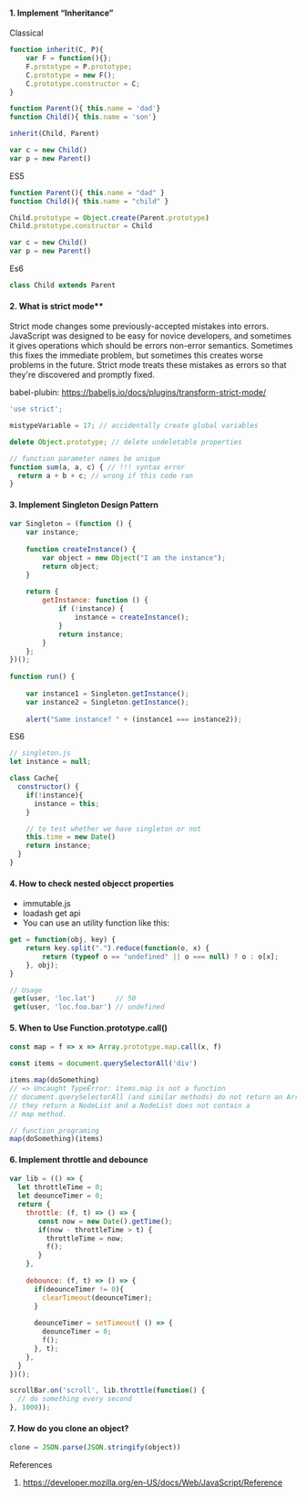 #### 1. Implement “Inheritance”

Classical

```javascript
function inherit(C, P){
    var F = function(){};
    F.prototype = P.prototype;
    C.prototype = new F();
    C.prototype.constructor = C;
}

function Parent(){ this.name = 'dad'}
function Child(){ this.name = 'son'}

inherit(Child, Parent)

var c = new Child()
var p = new Parent()
```

ES5

```javascript
function Parent(){ this.name = "dad" }
function Child(){ this.name = "child" }

Child.prototype = Object.create(Parent.prototype)
Child.prototype.constructor = Child

var c = new Child()
var p = new Parent()
```

Es6

```javascript
class Child extends Parent
```

#### 2. What is strict mode**

Strict mode changes some previously-accepted mistakes into errors. JavaScript was designed to be easy for novice developers, 
and sometimes it gives operations which should be errors non-error semantics. 
Sometimes this fixes the immediate problem, but sometimes this creates worse problems in the future. 
Strict mode treats these mistakes as errors so that they're discovered and promptly fixed. 

babel-plubin: https://babeljs.io/docs/plugins/transform-strict-mode/

```javascript
'use strict';

mistypeVariable = 17; // accidentally create global variables

delete Object.prototype; // delete undeletable properties

// function parameter names be unique
function sum(a, a, c) { // !!! syntax error
  return a + b + c; // wrong if this code ran
}
```

#### 3. Implement Singleton Design Pattern

```javascript
var Singleton = (function () {
    var instance;
 
    function createInstance() {
        var object = new Object("I am the instance");
        return object;
    }
 
    return {
        getInstance: function () {
            if (!instance) {
                instance = createInstance();
            }
            return instance;
        }
    };
})();
 
function run() {
 
    var instance1 = Singleton.getInstance();
    var instance2 = Singleton.getInstance();
 
    alert("Same instance? " + (instance1 === instance2));  
```

ES6

```javascript
// singleton.js
let instance = null;

class Cache{
  constructor() {
    if(!instance){
      instance = this;
    }

    // to test whether we have singleton or not
    this.time = new Date()
    return instance;
  }
}
```

#### 4. How to check nested objecct properties

* immutable.js
* loadash get api
* You can use an utility function like this:

```javascript
get = function(obj, key) {
    return key.split(".").reduce(function(o, x) {
        return (typeof o == "undefined" || o === null) ? o : o[x];
    }, obj);
}

// Usage
 get(user, 'loc.lat')     // 50
 get(user, 'loc.foo.bar') // undefined
```

#### 5. When to Use Function.prototype.call()

```javascript
const map = f => x => Array.prototype.map.call(x, f)

const items = document.querySelectorAll('div')

items.map(doSomething)
// => Uncaught TypeError: items.map is not a function
// document.querySelectorAll (and similar methods) do not return an Array, 
// they return a NodeList and a NodeList does not contain a 
// map method.

// function programing
map(doSomething)(items)
```

#### 6. Implement throttle and debounce

```javascript
var lib = (() => {
  let throttleTime = 0;
  let deounceTimer = 0;
  return {
    throttle: (f, t) => () => {
       const now = new Date().getTime();
       if(now - throttleTime > t) {
         throttleTime = now;
         f();
       }
    },
    
    debounce: (f, t) => () => {
      if(deounceTimer != 0){
        clearTimeout(deounceTimer);
      }
      
      deounceTimer = setTimeout( () => {
        deounceTimer = 0;
        f();
      }, t);
    },
  }
})();

scrollBar.on('scroll', lib.throttle(function() {
  // do something every second
}, 1000));
```

#### 7. How do you clone an object?

```javascript
clone = JSON.parse(JSON.stringify(object))
```

References
1. https://developer.mozilla.org/en-US/docs/Web/JavaScript/Reference
